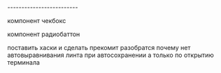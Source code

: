 _-------------------------_

компонент чекбокс

компонент радиобаттон

поставить хаски и сделать прекомит
разобратся почему нет автовыравнивания линта при автосохранении а только по открытию терминала
